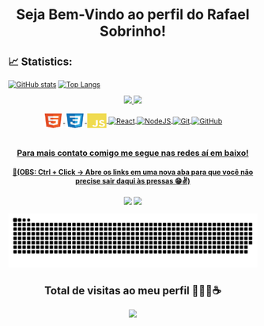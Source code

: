 <h1 align="center">Seja Bem-Vindo ao perfil do Rafael Sobrinho!</h1>

## 📈 Statistics:
[![GitHub stats](https://github-readme-stats.vercel.app/api?username=Jainefranciellem&count_private=true&show_icons=true&theme=react&bg_color=00000000&hide_border=true&rank_icon=github)](https://github.com/anuraghazra/github-readme-stats)
[![Top Langs](https://github-readme-stats.vercel.app/api/top-langs/?username=Jainefranciellem&theme=react&bg_color=00000000&hide_border=true&layout=donut)](https://github.com/anuraghazra/github-readme-stats)
<div align="center">
  
  <a href="https://github.com/rafael-sobrinho">
  <img height="160em" src="https://github-readme-stats.vercel.app/api?username=rafael-sobrinho&show_icons=true&theme=highcontrast&include_all_commits=true&count_private=true">
  <img height="160em" src="https://github-readme-stats.vercel.app/api/top-langs/?username=rafael-sobrinho&layout=compact&langs_count=6&theme=highcontrast">
</div>
<div align="center" style="display: inline_block"><br>
  <img align="center" alt="HTML" height="30" width="40" src="https://raw.githubusercontent.com/devicons/devicon/master/icons/html5/html5-original.svg">
  <img align="center" alt="CSS" height="30" width="40" src="https://raw.githubusercontent.com/devicons/devicon/master/icons/css3/css3-original.svg">
  <img align="center" alt="JS" height="30" width="40" src="https://raw.githubusercontent.com/devicons/devicon/master/icons/javascript/javascript-plain.svg">
  <img align="center" alt="React" height="30" width="40" src="https://cdn.jsdelivr.net/gh/devicons/devicon/icons/react/react-original.svg">
  <img align="center" alt="NodeJS" height="30" width="40" src="https://cdn.jsdelivr.net/gh/devicons/devicon/icons/nodejs/nodejs-original.svg">
  <img align="center" alt="Git" height="30" width="40" src="https://cdn.jsdelivr.net/gh/devicons/devicon/icons/git/git-original.svg">
  <img align="center" alt="GitHub" height="30" width="40" src="https://cdn.jsdelivr.net/gh/devicons/devicon/icons/github/github-original.svg">
</div>
 
 <br>
 
  <h3 align="center">Para mais contato comigo me segue nas redes aí em baixo!</h3>
  <h4 align="center">🤫(OBS: Ctrl + Click -> Abre os links em uma nova aba para que você não precise sair daqui às pressas 😁✌️)</h4>
 
<div align="center">
  <a href="https://www.linkedin.com/in/rafael-sobrinho/" target="_blank"><img src="https://img.shields.io/badge/-LinkedIn-%230077B5?style=for-the-badge&logo=linkedin&logoColor=white" target="_blank"></a>
  <a href = "mailto:rafaeldsobrinho@gmail.com"><img src="https://img.shields.io/badge/-Gmail-%23333?style=for-the-badge&logo=gmail&logoColor=white" target="_blank"></a>
 
  ![Snake animation](https://github.com/rafael-sobrinho/rafael-sobrinho/blob/main/cobrinha_darkmode.svg)
  
   ## Total de visitas ao meu perfil 🧑🏻‍💻☕
 <p align="center"> <img alingn="center" src="https://profile-counter.glitch.me/rafael-sobrinho/count.svg" />

</div>
